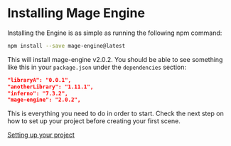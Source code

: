 # Installing Mage Engine

Installing the Engine is as simple as running the following npm command:

```bash
npm install --save mage-engine@latest
```

This will install mage-engine v2.0.2. You should be able to see something like this in your `package.json` under the `dependencies` section:

```json
"libraryA": "0.0.1",
"anotherLibrary": "1.11.1",
"inferno": "7.3.2",
"mage-engine": "2.0.2",
```

This is everything you need to do in order to start. Check the next step on how to set up your project before creating your first scene.

[Setting up your project](/1_getting-started/2_setting-up-your-project.md)